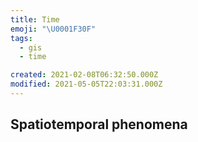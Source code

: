 ```yaml
---
title: Time
emoji: "\U0001F30F"
tags:
  - gis
  - time

created: 2021-02-08T06:32:50.000Z
modified: 2021-05-05T22:03:31.000Z
---
```


## Spatiotemporal phenomena
